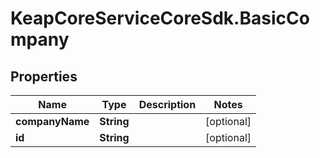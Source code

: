 # KeapCoreServiceCoreSdk.BasicCompany

## Properties

Name | Type | Description | Notes
------------ | ------------- | ------------- | -------------
**companyName** | **String** |  | [optional] 
**id** | **String** |  | [optional] 


